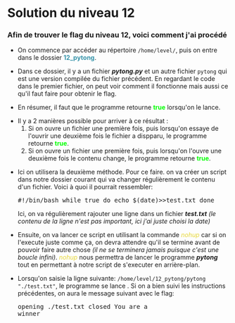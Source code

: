 # Solution du niveau 12

### Afin de trouver le flag du niveau 12, voici comment j'ai procédé

- On commence par accéder au répertoire `/home/level/`, puis on entre dans le dossier <b style="color:#3794aa">12_pytong</b>.

- Dans ce dossier, il y a un fichier ***pytong.py*** et un autre fichier `pytong` qui est une version compilée du fichier précédent. En regardant le code dans le premier fichier, on peut voir comment il fonctionne mais aussi ce qu'il faut faire pour obtenir le flag.

- En résumer, il faut que le programme retourne  <b style="color:#00ff00">true</b> lorsqu'on le lance. 

<ul> <li> Il y a 2 manières possible pour arriver à ce résultat :

<ol> <li>Si on ouvre un fichier une première fois, puis lorsqu'on essaye de l'ouvrir une deuxième fois le fichier a dispparu, le programme retourne <b style="color:#00ff00">true</b>.</li>
<li> Si on ouvre un fichier une première fois, puis lorsqu'on l'ouvre une deuxième fois le contenu change, le programme retourne <b style="color:#00ff00">true</b>.</li></li></ol></ul>

- Ici on utilisera la deuxième méthode. Pour ce faire. on va créer un script dans notre dossier courant qui va changer régulièrement le contenu d'un fichier. Voici à quoi il pourrait ressembler: <pre>#!/bin/bash
while true
 do echo $(date)>>test.txt
done
</pre> Ici, on va régulièrement rajouter une ligne  dans un fichier ***test.txt*** *(le contenu de la ligne n'est pas important, ici j'ai juste choisi la date)*

- Ensuite, on va lancer ce script en utilisant la commande <i style = 'color:#E6D737'>nohup</i> car si on l'execute juste comme ça, on devra attendre qu'il se termine avant de pouvoir faire autre chose *(il ne se terminera jamais puisque c'est une boucle infini)*. <i style = 'color:#E6D737'>nohup</i> nous permettra de lancer le programme ***pytong*** tout en permettant à notre script de s'executer en arrière-plan.

- Lorsqu'on saisie la ligne suivante: `/home/level/12_pytong/pytong "./test.txt"`, le programme se lance . Si on a bien suivi les instructions précédentes, on aura le message suivant avec le flag:<pre>opening ./test.txt
closed
You are a winner
<?php
return 'KnowYourFilesChiller';
?>
</pre>
